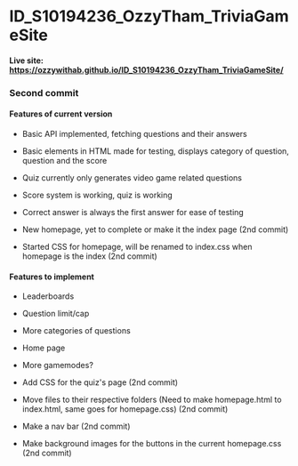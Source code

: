 # ID_S10194236_OzzyTham_TriviaGameSite
#### Live site: https://ozzywithab.github.io/ID_S10194236_OzzyTham_TriviaGameSite/

### Second commit

#### Features of current version

* Basic API implemented, fetching questions and their answers

* Basic elements in HTML made for testing, displays category of question, question and the score

* Quiz currently only generates video game related questions

* Score system is working, quiz is working

* Correct answer is always the first answer for ease of testing

* New homepage, yet to complete or make it the index page (2nd commit)

* Started CSS for homepage, will be renamed to index.css when homepage is the index (2nd commit)

#### Features to implement

* Leaderboards

* Question limit/cap

* More categories of questions

* Home page

* More gamemodes?

* Add CSS for the quiz's page (2nd commit)

* Move files to their respective folders (Need to make homepage.html to index.html, same goes for homepage.css) (2nd commit)

* Make a nav bar (2nd commit)

* Make background images for the buttons in the current homepage.css (2nd commit)
